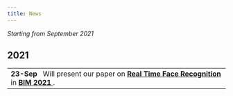 ```yaml
---
title: News
---
```


*Starting from September 2021* <br/>

## 2021
<table>
<tr><td> <b>23-Sep</b> &nbsp; Will present our paper on <a href="https://arxiv.org/pdf/2107.07576.pdf"> <b>Real Time Face Recognition</b> </a> in <a href="https://confbim.com/"> <b>BIM 2021 </b></a>. <br/></td></tr>
</table>




